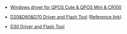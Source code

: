 - [Windows driver for QPOS Cute & QPOS Mini & CR100](https://drive.google.com/file/d/1xNbvd55bUugjuLYi8g9s8y8gllaaNgqP/view?usp=sharing)

- [D20&D60&D70 Driver and Flash Tool](https://github.com/DspreadOrg/FAQs_Document/blob/master/documents/D20%26D60%26D70%20Driver%20and%20Flash%20Tool.pdf) ([Reference link](https://drive.google.com/file/d/1OjzcTayMJg-uBN7hpgwtO4UFCxu6xxjl/view?usp=sharing))


- [D30 Driver and Flash Tool](https://drive.google.com/file/d/1IrW9qq8Yu5cGfhV29DmaYKZ4HZw7b7Sb/view?usp=sharing) 
